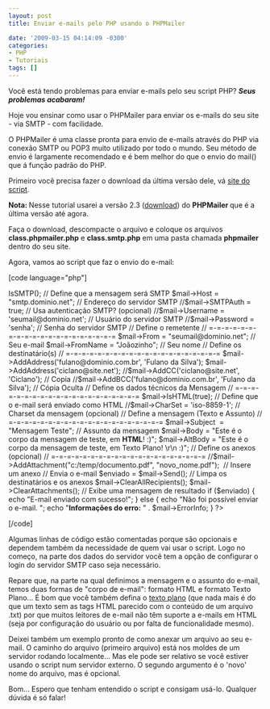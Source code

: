 ```yaml
---
layout: post
title: Enviar e-mails pelo PHP usando o PHPMailer

date: '2009-03-15 04:14:09 -0300'
categories:
- PHP
- Tutoriais
tags: []
---
```

Você está tendo problemas para enviar e-mails pelo seu script PHP?<em> <strong>Seus problemas acabaram!</strong></em>

Hoje vou ensinar como usar o PHPMailer para enviar os e-mails do seu site - via SMTP - com facilidade.

O PHPMailer é uma classe pronta para envio de e-mails através do PHP via conexão SMTP ou POP3 muito utilizado por todo o mundo. Seu método de envio é largamente recomendado e é bem melhor do que o envio do mail() que á função padrão do PHP.

Primeiro você precisa fazer o download da última versão dele, vá [site do script](http://phpmailer.worxware.com/).

<strong>Nota: </strong>Nesse tutorial usarei a versão 2.3 ([download](http://sourceforge.net/projects/phpmailer/files/phpmailer%20for%20php5_6/Previous%20Versions/PHPMailer%20v2.3%20for%20PHP5_6/phpMailer_v2.3.zip/download)) do <strong>PHPMailer </strong>que é a última versão até agora.

Faça o download, descompacte o arquivo e coloque os arquivos <strong>class.phpmailer.php</strong> e <strong>class.smtp.php</strong> em uma pasta chamada <strong>phpmailer</strong> dentro do seu site.

Agora, vamos ao script que faz o envio do e-mail:


[code language="php"]
<?php

// Inclui o arquivo class.phpmailer.php localizado na pasta phpmailer
require("phpmailer/class.phpmailer.php");

// Inicia a classe PHPMailer
$mail = new PHPMailer();

// Define os dados do servidor e tipo de conexão
// =-=-=-=-=-=-=-=-=-=-=-=-=-=-=-=-=
$mail->IsSMTP(); // Define que a mensagem será SMTP
$mail->Host = "smtp.dominio.net"; // Endereço do servidor SMTP
//$mail->SMTPAuth = true; // Usa autenticação SMTP? (opcional)
//$mail->Username = 'seumail@dominio.net'; // Usuário do servidor SMTP
//$mail->Password = 'senha'; // Senha do servidor SMTP

// Define o remetente
// =-=-=-=-=-=-=-=-=-=-=-=-=-=-=-=-=-=-=-=
$mail->From = "seumail@dominio.net"; // Seu e-mail
$mail->FromName = "Joãozinho"; // Seu nome

// Define os destinatário(s)
// =-=-=-=-=-=-=-=-=-=-=-=-=-=-=-=-=-=-=-=
$mail->AddAddress('fulano@dominio.com.br', 'Fulano da Silva');
$mail->AddAddress('ciclano@site.net');
//$mail->AddCC('ciclano@site.net', 'Ciclano'); // Copia
//$mail->AddBCC('fulano@dominio.com.br', 'Fulano da Silva'); // Cópia Oculta

// Define os dados técnicos da Mensagem
// =-=-=-=-=-=-=-=-=-=-=-=-=-=-=-=-=-=-=-=
$mail->IsHTML(true); // Define que o e-mail será enviado como HTML
//$mail->CharSet = 'iso-8859-1'; // Charset da mensagem (opcional)

// Define a mensagem (Texto e Assunto)
// =-=-=-=-=-=-=-=-=-=-=-=-=-=-=-=-=-=-=-=
$mail->Subject  = "Mensagem Teste"; // Assunto da mensagem
$mail->Body = "Este é o corpo da mensagem de teste, em <b>HTML</b>!  :)";
$mail->AltBody = "Este é o corpo da mensagem de teste, em Texto Plano! \r\n :)";

// Define os anexos (opcional)
// =-=-=-=-=-=-=-=-=-=-=-=-=-=-=-=-=-=-=-=
//$mail->AddAttachment("c:/temp/documento.pdf", "novo_nome.pdf");  // Insere um anexo

// Envia o e-mail
$enviado = $mail->Send();

// Limpa os destinatários e os anexos
$mail->ClearAllRecipients();
$mail->ClearAttachments();

// Exibe uma mensagem de resultado
if ($enviado) {
echo "E-mail enviado com sucesso!";
} else {
echo "Não foi possível enviar o e-mail.

";
echo "<b>Informações do erro:</b> " . $mail->ErrorInfo;
}

?>
[/code]

Algumas linhas de código estão comentadas porque são opcionais e dependem também da necessidade de quem vai usar o script. Logo no começo, na parte dos dados do servidor você tem a opção de configurar o login do servidor SMTP caso seja necessário.

Repare que, na parte na qual definimos a mensagem e o assunto do e-mail, temos duas formas de "corpo de e-mail": formato HTML e formato Texto Plano... É bom que você também defina o [texto plano](http://pt.wikipedia.org/wiki/Texto_plano) (que nada mais é do que um texto sem as tags HTML parecido com o conteúdo de um arquivo .txt) por que muitos leitores de e-mail não têm suporte a e-mails em HTML (seja por configuração do usuário ou por falta de funcionalidade mesmo).

Deixei também um exemplo pronto de como anexar um arquivo ao seu e-mail. O caminho do arquivo (primeiro arquivo) está nos moldes de um servidor rodando localmente... Mas ele pode ser relativo se você estiver usando o script num servidor externo. O segundo argumento é o 'novo' nome do arquivo, mas é opcional.

Bom... Espero que tenham entendido o script e consigam usá-lo. Qualquer dúvida é só falar!

